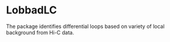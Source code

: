 # LobbadLC

The package identifies differential loops based on variety of local background from Hi-C data.
